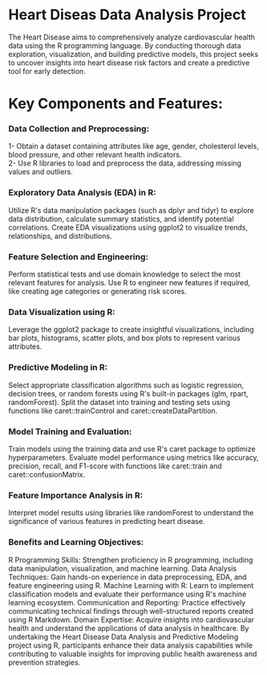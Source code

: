 # Heart Diseas Data Analysis Project
 The Heart Disease aims to comprehensively analyze cardiovascular health data using the R programming language. By conducting thorough data exploration, visualization, and building predictive models, this project seeks to uncover insights into heart disease risk factors and create a predictive tool for early detection.

# Key Components and Features:

### Data Collection and Preprocessing:

   1- Obtain a dataset containing attributes like age, gender, cholesterol levels, blood pressure, and other relevant health indicators.                             
   2- Use R libraries to load and preprocess the data, addressing missing values and outliers.
### Exploratory Data Analysis (EDA) in R:

   Utilize R's data manipulation packages (such as dplyr and tidyr) to explore data distribution, calculate summary statistics, and identify potential correlations.
   Create EDA visualizations using ggplot2 to visualize trends, relationships, and distributions.
### Feature Selection and Engineering:

   Perform statistical tests and use domain knowledge to select the most relevant features for analysis.
   Use R to engineer new features if required, like creating age categories or generating risk scores.
### Data Visualization using R:

   Leverage the ggplot2 package to create insightful visualizations, including bar plots, histograms, scatter plots, and box plots to represent various attributes.
### Predictive Modeling in R:

   Select appropriate classification algorithms such as logistic regression, decision trees, or random forests using R's built-in packages (glm, rpart, randomForest).
   Split the dataset into training and testing sets using functions like caret::trainControl and caret::createDataPartition.
### Model Training and Evaluation:

   Train models using the training data and use R's caret package to optimize hyperparameters.
   Evaluate model performance using metrics like accuracy, precision, recall, and F1-score with functions like caret::train and caret::confusionMatrix.
### Feature Importance Analysis in R:
   
   Interpret model results using libraries like randomForest to understand the significance of various features in predicting heart disease.

   
### Benefits and Learning Objectives:

R Programming Skills: Strengthen proficiency in R programming, including data manipulation, visualization, and machine learning.
Data Analysis Techniques: Gain hands-on experience in data preprocessing, EDA, and feature engineering using R.
Machine Learning with R: Learn to implement classification models and evaluate their performance using R's machine learning ecosystem.
Communication and Reporting: Practice effectively communicating technical findings through well-structured reports created using R Markdown.
Domain Expertise: Acquire insights into cardiovascular health and understand the applications of data analysis in healthcare.
By undertaking the Heart Disease Data Analysis and Predictive Modeling project using R, participants enhance their data analysis capabilities while contributing to valuable insights for improving public health awareness and prevention strategies.
